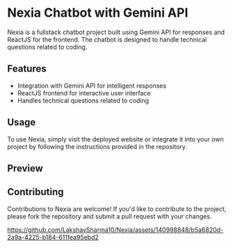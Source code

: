 <h1>Nexia Chatbot with Gemini API</h1>
    <p>Nexia is a fullstack chatbot project built using Gemini API for responses and ReactJS for the frontend. The chatbot is designed to handle technical questions related to coding.</p>
<h2>Features</h2>
<ul>
    <li>Integration with Gemini API for intelligent responses</li>
        <li>ReactJS frontend for interactive user interface</li>
        <li>Handles technical questions related to coding</li>
    </ul>
    
<h2>Usage</h2>
    <p>To use Nexia, simply visit the deployed website or integrate it into your own project by following the instructions provided in the repository.</p>
    
<h2>Preview</h2>
    
    
<h2>Contributing</h2>
    <p>Contributions to Nexia are welcome! If you'd like to contribute to the project, please fork the repository and submit a pull request with your changes.</p>


https://github.com/LakshaySharma10/Nexia/assets/140998848/b5a6820d-2a9a-4225-b184-611fea95ebd2


